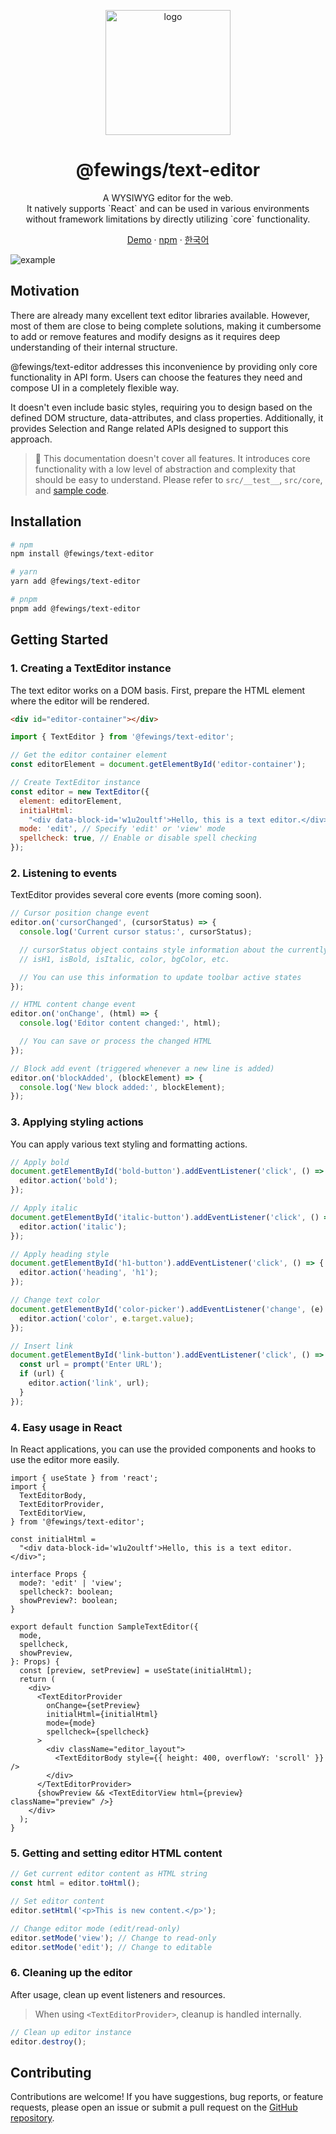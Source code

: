 <p align="center">
    <a href="https://github.com/livemehere/fewings">
        <img src="https://github.com/livemehere/fewings/blob/master/img/logo.png?raw=true" alt="logo" width="200" />
    </a>
    <h1 align="center">@fewings/text-editor</h1>      
    <p align="center">
    A WYSIWYG editor for the web.
    <br/>
    It natively supports `React` and can be used in various environments without framework limitations by directly utilizing `core` functionality.
    </p>
    <p align="center">
        <a href="https://livemehere.github.io/fewings/?path=/story/text-editor-sample--default">Demo</a>
         &middot;
        <a href="https://www.npmjs.com/package/@fewings/text-editor">npm</a>
        &middot;
        <a href="https://github.com/livemehere/fewings/blob/master/packages/text-editor/README.ko.md">한국어</a>
    </p>
</p>

![example](https://github.com/livemehere/fewings/blob/master/packages/text-editor/docs/example1.png?raw=true)

## Motivation

There are already many excellent text editor libraries available.
However, most of them are close to being complete solutions, making it cumbersome to add or remove features and modify designs as it requires deep understanding of their internal structure.

@fewings/text-editor addresses this inconvenience by providing only core functionality in API form.
Users can choose the features they need and compose UI in a completely flexible way.

It doesn't even include basic styles, requiring you to design based on the defined DOM structure, data-attributes, and class properties.
Additionally, it provides Selection and Range related APIs designed to support this approach.

> 🙏 This documentation doesn't cover all features. It introduces core functionality with a low level of abstraction and complexity that should be easy to understand. Please refer to `src/__test__`, `src/core`, and [sample code](https://github.com/livemehere/fewings/tree/master/examples/stories/textEditor/sample).

## Installation

```bash
# npm
npm install @fewings/text-editor

# yarn
yarn add @fewings/text-editor

# pnpm
pnpm add @fewings/text-editor
```

## Getting Started

### 1. Creating a TextEditor instance

The text editor works on a DOM basis. First, prepare the HTML element where the editor will be rendered.

```html
<div id="editor-container"></div>
```

```javascript
import { TextEditor } from '@fewings/text-editor';

// Get the editor container element
const editorElement = document.getElementById('editor-container');

// Create TextEditor instance
const editor = new TextEditor({
  element: editorElement,
  initialHtml:
    "<div data-block-id='w1u2oultf'>Hello, this is a text editor.</div>", // Initial HTML content ⚠️ Must follow the DOM structure mentioned earlier (direct child elements must be HTMLDivElement with data-block-id)
  mode: 'edit', // Specify 'edit' or 'view' mode
  spellcheck: true, // Enable or disable spell checking
});
```

### 2. Listening to events

TextEditor provides several core events (more coming soon).

```javascript
// Cursor position change event
editor.on('cursorChanged', (cursorStatus) => {
  console.log('Current cursor status:', cursorStatus);

  // cursorStatus object contains style information about the currently selected text:
  // isH1, isBold, isItalic, color, bgColor, etc.

  // You can use this information to update toolbar active states
});

// HTML content change event
editor.on('onChange', (html) => {
  console.log('Editor content changed:', html);

  // You can save or process the changed HTML
});

// Block add event (triggered whenever a new line is added)
editor.on('blockAdded', (blockElement) => {
  console.log('New block added:', blockElement);
});
```

### 3. Applying styling actions

You can apply various text styling and formatting actions.

```javascript
// Apply bold
document.getElementById('bold-button').addEventListener('click', () => {
  editor.action('bold');
});

// Apply italic
document.getElementById('italic-button').addEventListener('click', () => {
  editor.action('italic');
});

// Apply heading style
document.getElementById('h1-button').addEventListener('click', () => {
  editor.action('heading', 'h1');
});

// Change text color
document.getElementById('color-picker').addEventListener('change', (e) => {
  editor.action('color', e.target.value);
});

// Insert link
document.getElementById('link-button').addEventListener('click', () => {
  const url = prompt('Enter URL');
  if (url) {
    editor.action('link', url);
  }
});
```

### 4. Easy usage in React

In React applications, you can use the provided components and hooks to use the editor more easily.

```tsx
import { useState } from 'react';
import {
  TextEditorBody,
  TextEditorProvider,
  TextEditorView,
} from '@fewings/text-editor';

const initialHtml =
  "<div data-block-id='w1u2oultf'>Hello, this is a text editor.</div>";

interface Props {
  mode?: 'edit' | 'view';
  spellcheck?: boolean;
  showPreview?: boolean;
}

export default function SampleTextEditor({
  mode,
  spellcheck,
  showPreview,
}: Props) {
  const [preview, setPreview] = useState(initialHtml);
  return (
    <div>
      <TextEditorProvider
        onChange={setPreview}
        initialHtml={initialHtml}
        mode={mode}
        spellcheck={spellcheck}
      >
        <div className="editor_layout">
          <TextEditorBody style={{ height: 400, overflowY: 'scroll' }} />
        </div>
      </TextEditorProvider>
      {showPreview && <TextEditorView html={preview} className="preview" />}
    </div>
  );
}
```

### 5. Getting and setting editor HTML content

```javascript
// Get current editor content as HTML string
const html = editor.toHtml();

// Set editor content
editor.setHtml('<p>This is new content.</p>');

// Change editor mode (edit/read-only)
editor.setMode('view'); // Change to read-only
editor.setMode('edit'); // Change to editable
```

### 6. Cleaning up the editor

After usage, clean up event listeners and resources.

> When using `<TextEditorProvider>`, cleanup is handled internally.

```javascript
// Clean up editor instance
editor.destroy();
```

## Contributing

Contributions are welcome! If you have suggestions, bug reports, or feature requests, please open an issue or submit a pull request on the [GitHub repository](https://github.com/livemehere/fewings).
